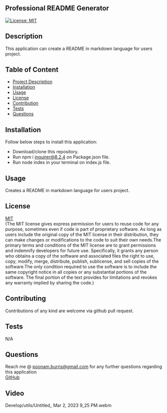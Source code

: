   ## Professional README Generator

  [![License: MIT](https://img.shields.io/badge/License-MIT-yellow.svg)](https://opensource.org/licenses/MIT)

  ## Description
  This application can create a README in markdown language for users project.
  
  ## Table of Content
  - [Project Description](#Description)
  - [Installation](#Installation)
  - [Usage](#Usage)
  - [License](#License)
  - [Contribution](#Contribution)
  - [Tests](#Tests)
  - [Questions](#Questions)
  
  ## Installation
  Follow below steps to install this application:
  - Download/clone this repository.
  - Run npm i inquirer@8.2.4 on Package.json file.
  - Run node index in your terminal on index.js file.
  
  ## Usage
  Creates a README in markdown language for users project.
  
  ## License
   [MIT](https://opensource.org/license/mit/)
   <br>
   (The MIT license gives express permission for users to reuse code for any purpose, sometimes even if code is part of proprietary software. As long as users include the original copy of the MIT license in their distribution, they can make changes or modifications to the code to suit their own needs.The primary terms and conditions of the MIT license are to grant permissions and indemnify developers for future use. Specifically, it grants any person who obtains a copy of the software and associated files the right to use, copy, modify, merge, distribute, publish, sublicense, and sell copies of the software.The only condition required to use the software is to include the same copyright notice in all copies or any substantial portions of the software. The final portion of the text provides for limitations and revokes any warranty implied by sharing the code.)
  
  ## Contributing
  Contributions of any kind are welcome via github pull request.
  
  ## Tests
  N/A
  
  ## Questions
  Reach me @ poonam.burris@gmail.com for any further questions regarding this application
  <br>
  [GitHub](https://github.com/PoonamBurris)

  ## Video
  Develop/utils/Untitled_ Mar 2, 2023 9_25 PM.webm
  
